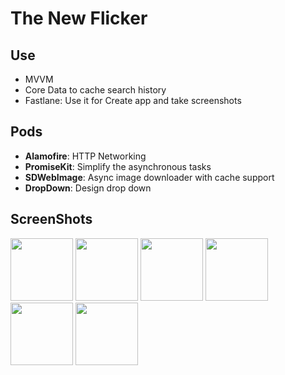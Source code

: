 # The New Flicker

## Use
- MVVM
- Core Data to cache search history
- Fastlane: Use it for Create app and take screenshots

## Pods

- **Alamofire**:  HTTP Networking
- **PromiseKit**: Simplify the asynchronous tasks
- **SDWebImage**: Async image downloader with cache support
- **DropDown**:  Design drop down

## ScreenShots

<div>
<img src="https://user-images.githubusercontent.com/44899782/126672495-ac6914dd-03d5-4392-8c5a-ddca2cad4d96.png" width= "100">
<img src="https://user-images.githubusercontent.com/44899782/126671943-b692ba00-27d8-4215-ac79-ad4cdc6490fa.png" width= "100">
<img src="https://user-images.githubusercontent.com/44899782/126672502-1fc9c633-51b3-4638-90d8-99698360ceaa.png" width= "100">
<img src="https://user-images.githubusercontent.com/44899782/126671956-eed8c10c-c201-4c64-8c1f-febb55c82456.png" width= "100">
<img src="https://user-images.githubusercontent.com/44899782/126671976-467456b0-86d7-4d30-b76a-1df38f449866.png" width= "100">
<img src="https://user-images.githubusercontent.com/44899782/126672017-03e668a6-7c5f-4c0e-a52b-865e17b7f0d8.png" width= "100">
</div>
